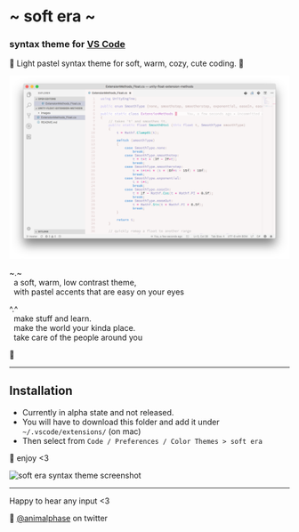 # \~ soft era \~

### syntax theme for [VS Code](https://code.visualstudio.com/)

🌸 Light pastel syntax theme for soft, warm, cozy, cute coding. 🌱

![soft era syntax theme screenshot](screenshot.png)

~.~
<br>&nbsp;&nbsp;a soft, warm, low contrast theme,
<br>&nbsp;&nbsp;with pastel accents that are easy on your eyes

^.^
<br>&nbsp;&nbsp;make stuff and learn.
<br>&nbsp;&nbsp;make the world your kinda place.
<br>&nbsp;&nbsp;take care of the people around you

🌿

---

## Installation

- Currently in alpha state and not released. 
- You will have to download this folder and add it under `~/.vscode/extensions/` (on mac)
- Then select from `Code / Preferences / Color Themes > soft era`


💾 enjoy <3

![soft era syntax theme screenshot](screenshot2.png)

---

Happy to hear any input <3

💖 [@animalphase](https://twitter.com/animalphase) on twitter
